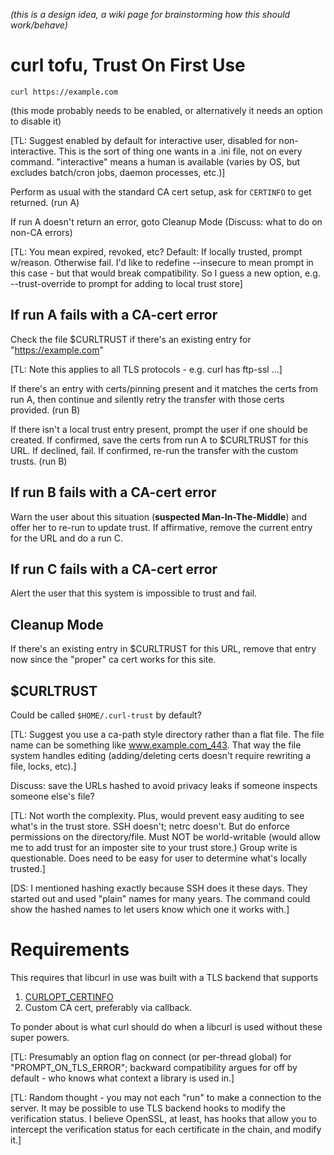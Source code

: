 _(this is a design idea, a wiki page for brainstorming how this should work/behave)_

# curl tofu, Trust On First Use

    curl https://example.com

(this mode probably needs to be enabled, or alternatively it needs an option to disable it)

[TL: Suggest enabled by default for interactive user, disabled for non-interactive.  This is the sort of thing one wants in a .ini file, not on every command.  "interactive" means a human is available (varies by OS, but excludes batch/cron jobs, daemon processes, etc.)]

Perform as usual with the standard CA cert setup, ask for `CERTINFO` to get returned. (run A)

If run A doesn't return an error, goto Cleanup Mode (Discuss: what to do on non-CA errors)

[TL: You mean expired, revoked, etc?  Default: If locally trusted, prompt w/reason.  Otherwise fail.  I'd like to redefine --insecure to mean prompt in this case - but that would break compatibility.  So I guess a new option, e.g. --trust-override to prompt for adding to local trust store]

## If run A fails with a CA-cert error

Check the file $CURLTRUST if there's an existing entry for "https://example.com"

[TL: Note this applies to all TLS protocols - e.g. curl has ftp-ssl ...]

If there's an entry with certs/pinning present and it matches the certs from run A, then continue and silently retry the transfer with those certs provided. (run B)

If there isn't a local trust entry present, prompt the user if one should be created. If confirmed, save the certs from run A to $CURLTRUST for this URL. If declined, fail. If confirmed, re-run the transfer with the custom trusts. (run B)

## If run B fails with a CA-cert error

Warn the user about this situation (**suspected Man-In-The-Middle**) and offer her to re-run to update trust. If affirmative, remove the current entry for the URL and do a run C.

## If run C fails with a CA-cert error

Alert the user that this system is impossible to trust and fail.

## Cleanup Mode

If there's an existing entry in $CURLTRUST for this URL, remove that entry now since the "proper" ca cert works for this site.

## $CURLTRUST

Could be called `$HOME/.curl-trust` by default?

[TL: Suggest you use a ca-path style directory rather than a flat file.  The file name can be something like www.example.com_443.  That way the file system handles editing (adding/deleting certs doesn't require rewriting a file, locks, etc).]

Discuss: save the URLs hashed to avoid privacy leaks if someone inspects someone else's file?

[TL: Not worth the complexity.  Plus, would prevent easy auditing to see what's in the trust store.  SSH doesn't; netrc doesn't.  But do enforce permissions on the directory/file.  Must NOT be world-writable (would allow me to add trust for an imposter site to your trust store.)  Group write is questionable.  Does need to be easy for user to determine what's locally trusted.]

[DS: I mentioned hashing exactly because SSH does it these days. They started out and used "plain" names for many years. The command could show the hashed names to let users know which one it works with.]

# Requirements

This requires that libcurl in use was built with a TLS backend that supports
1. [CURLOPT_CERTINFO](https://curl.haxx.se/libcurl/c/CURLOPT_CERTINFO.html)
2. Custom CA cert, preferably via callback.

To ponder about is what curl should do when a libcurl is used without these super powers.

[TL: Presumably an option flag on connect (or per-thread global) for "PROMPT_ON_TLS_ERROR"; backward compatibility argues for off by default - who knows what context a library is used in.]

[TL: Random thought - you may not each "run" to make a connection to the server.  It may be possible to use TLS backend hooks to modify the verification status.  I believe OpenSSL, at least, has hooks that allow you to intercept the verification status for each certificate in the chain, and modify it.]